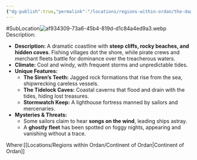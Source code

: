 ```yaml
---
{"dg-publish":true,"permalink":"/locations/regions-within-ordan/the-daggercoast/"}
---
```


#SubLocation![af934309-73a6-45b4-819d-d1c84a4ed9a3.webp](/img/user/Images/af934309-73a6-45b4-819d-d1c84a4ed9a3.webp)
Description:
- **Description:** A dramatic coastline with **steep cliffs, rocky beaches, and hidden coves**. Fishing villages dot the shore, while pirate crews and merchant fleets battle for dominance over the treacherous waters.
- **Climate:** Cool and windy, with frequent storms and unpredictable tides.
- **Unique Features:**
    - **The Siren’s Teeth:** Jagged rock formations that rise from the sea, shipwrecking careless vessels.
    - **The Tidelock Caves:** Coastal caverns that flood and drain with the tides, hiding lost treasures.
    - **Stormwatch Keep:** A lighthouse fortress manned by sailors and mercenaries.
- **Mysteries & Threats:**
    - Some sailors claim to hear **songs on the wind**, leading ships astray.
    - A **ghostly fleet** has been spotted on foggy nights, appearing and vanishing without a trace.

Where:[[Locations/Regions within Ordan/Continent of Ordan\|Continent of Ordan]]